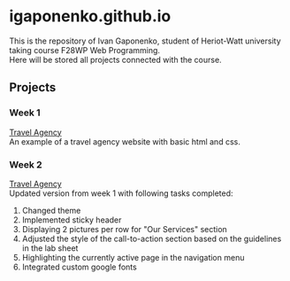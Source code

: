 # igaponenko.github.io

This is the repository of Ivan Gaponenko, student of Heriot-Watt university taking course F28WP Web Programming.
<br>
Here will be stored all projects connected with the course.

## Projects
<h3>Week 1</h3>
  <a href="https://igaponenko.github.io/week1">Travel Agency</a>
  <br>An example of a travel agency website with basic html and css.
<h3>Week 2</h3>
  <a href="https://igaponenko.github.io/week2">Travel Agency</a>
  <br>Updated version from week 1 with following tasks completed:
  <ol>
    <li>Changed theme</li>
    <li>Implemented sticky header</li>
    <li>Displaying 2 pictures per row for "Our Services" section</li>
    <li>Adjusted the style of the call-to-action section based on the guidelines in the lab sheet</li>
    <li>Highlighting the currently active page in the navigation menu</li>
    <li>Integrated custom google fonts</li>
  </ol>
